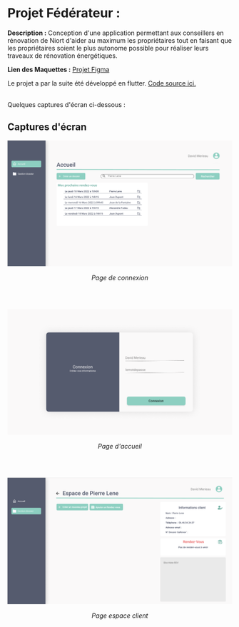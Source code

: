 # Projet Fédérateur :

<b>Description :</b> Conception d'une application permettant aux conseillers en rénovation de Niort d'aider au maximum les propriétaires tout en faisant que les propriétaires soient le plus autonome possible pour réaliser leurs traveaux de rénovation énergétiques.

<b>Lien des Maquettes :</b> [Projet Figma](https://www.figma.com/file/ctK1oMrKnSEndMt9AWRm2o/ProjetFederateur?node-id=0%3A1)

Le projet a par la suite été développé en flutter. [Code source ici.](https://github.com/LeoThinnes/ProjetFederateur)

</br>
Quelques captures d'écran ci-dessous :


## Captures d'écran

![connexion](https://github.com/LeoThinnes/UX-UI/blob/main/Images/projetFed/PF-Accuei.png)
<p align=center> <i>Page de connexion</i> </p>
</br></br>

![accueil](https://github.com/LeoThinnes/UX-UI/blob/main/Images/projetFed/PF-connexion.png)
<p align=center><i>Page d'accueil</i></p>
</br></br>

![espaceClient](https://github.com/LeoThinnes/UX-UI/blob/main/Images/projetFed/PF-EspaceClient.png)
<p align=center><i>Page espace client</i></p>


